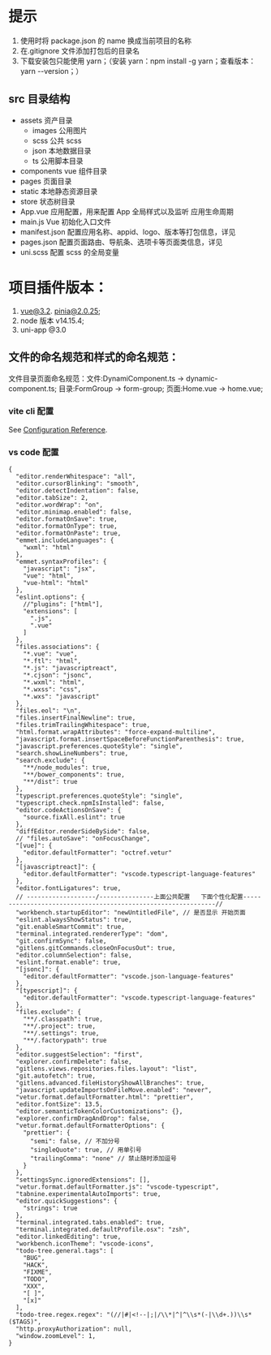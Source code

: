 # 提示

1. 使用时将 package.json 的 name 换成当前项目的名称
2. 在.gitignore 文件添加打包后的目录名
3. 下载安装包只能使用 yarn；（安装 yarn：npm install -g yarn；查看版本：yarn --version；）

## src 目录结构

- assets 资产目录
  - images 公用图片
  - scss 公共 scss
  - json 本地数据目录
  - ts 公用脚本目录
- components vue 组件目录
- pages 页面目录
- static 本地静态资源目录
- store 状态树目录
- App.vue 应用配置，用来配置 App 全局样式以及监听 应用生命周期
- main.js Vue 初始化入口文件
- manifest.json 配置应用名称、appid、logo、版本等打包信息，详见
- pages.json 配置页面路由、导航条、选项卡等页面类信息，详见
- uni.scss 配置 scss 的全局变量

# 项目插件版本：

1. vue@3.2. pinia@2.0.25;
2. node 版本 v14.15.4;
3. uni-app @3.0

## 文件的命名规范和样式的命名规范：

文件目录页面命名规范：文件:DynamiComponent.ts -> dynamic-component.ts; 目录:FormGroup -> form-group; 页面:Home.vue -> home.vue;

### vite cli 配置

See [Configuration Reference](https://cn.vitejs.dev/).

### vs code 配置

```
{
  "editor.renderWhitespace": "all",
  "editor.cursorBlinking": "smooth",
  "editor.detectIndentation": false,
  "editor.tabSize": 2,
  "editor.wordWrap": "on",
  "editor.minimap.enabled": false,
  "editor.formatOnSave": true,
  "editor.formatOnType": true,
  "editor.formatOnPaste": true,
  "emmet.includeLanguages": {
    "wxml": "html"
  },
  "emmet.syntaxProfiles": {
    "javascript": "jsx",
    "vue": "html",
    "vue-html": "html"
  },
  "eslint.options": {
    //"plugins": ["html"],
    "extensions": [
      ".js",
      ".vue"
    ]
  },
  "files.associations": {
    "*.vue": "vue",
    "*.ftl": "html",
    "*.js": "javascriptreact",
    "*.cjson": "jsonc",
    "*.wxml": "html",
    "*.wxss": "css",
    "*.wxs": "javascript"
  },
  "files.eol": "\n",
  "files.insertFinalNewline": true,
  "files.trimTrailingWhitespace": true,
  "html.format.wrapAttributes": "force-expand-multiline",
  "javascript.format.insertSpaceBeforeFunctionParenthesis": true,
  "javascript.preferences.quoteStyle": "single",
  "search.showLineNumbers": true,
  "search.exclude": {
    "**/node_modules": true,
    "**/bower_components": true,
    "**/dist": true
  },
  "typescript.preferences.quoteStyle": "single",
  "typescript.check.npmIsInstalled": false,
  "editor.codeActionsOnSave": {
    "source.fixAll.eslint": true
  },
  "diffEditor.renderSideBySide": false,
  // "files.autoSave": "onFocusChange",
  "[vue]": {
    "editor.defaultFormatter": "octref.vetur"
  },
  "[javascriptreact]": {
    "editor.defaultFormatter": "vscode.typescript-language-features"
  },
  "editor.fontLigatures": true,
  // -------------------/---------------上面公共配置   下面个性化配置--------------------------------------------------------------//
  "workbench.startupEditor": "newUntitledFile", // 是否显示 开始页面
  "eslint.alwaysShowStatus": true,
  "git.enableSmartCommit": true,
  "terminal.integrated.rendererType": "dom",
  "git.confirmSync": false,
  "gitlens.gitCommands.closeOnFocusOut": true,
  "editor.columnSelection": false,
  "eslint.format.enable": true,
  "[jsonc]": {
    "editor.defaultFormatter": "vscode.json-language-features"
  },
  "[typescript]": {
    "editor.defaultFormatter": "vscode.typescript-language-features"
  },
  "files.exclude": {
    "**/.classpath": true,
    "**/.project": true,
    "**/.settings": true,
    "**/.factorypath": true
  },
  "editor.suggestSelection": "first",
  "explorer.confirmDelete": false,
  "gitlens.views.repositories.files.layout": "list",
  "git.autofetch": true,
  "gitlens.advanced.fileHistoryShowAllBranches": true,
  "javascript.updateImportsOnFileMove.enabled": "never",
  "vetur.format.defaultFormatter.html": "prettier",
  "editor.fontSize": 13.5,
  "editor.semanticTokenColorCustomizations": {},
  "explorer.confirmDragAndDrop": false,
  "vetur.format.defaultFormatterOptions": {
    "prettier": {
      "semi": false, // 不加分号
      "singleQuote": true, // 用单引号
      "trailingComma": "none" // 禁止随时添加逗号
    }
  },
  "settingsSync.ignoredExtensions": [],
  "vetur.format.defaultFormatter.js": "vscode-typescript",
  "tabnine.experimentalAutoImports": true,
  "editor.quickSuggestions": {
    "strings": true
  },
  "terminal.integrated.tabs.enabled": true,
  "terminal.integrated.defaultProfile.osx": "zsh",
  "editor.linkedEditing": true,
  "workbench.iconTheme": "vscode-icons",
  "todo-tree.general.tags": [
    "BUG",
    "HACK",
    "FIXME",
    "TODO",
    "XXX",
    "[ ]",
    "[x]"
  ],
  "todo-tree.regex.regex": "(//|#|<!--|;|/\\*|^|^\\s*(-|\\d+.))\\s*($TAGS)",
  "http.proxyAuthorization": null,
  "window.zoomLevel": 1,
}

```
